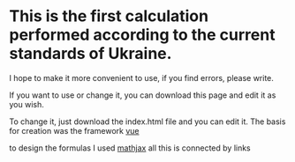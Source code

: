 # This is the first calculation performed according to the current standards of Ukraine.
I hope to make it more convenient to use, if you find errors, please write.

If you want to use or change it, you can download this page and edit it as you wish.

To change it, just download the index.html file and you can edit it. The basis for creation was the framework [vue](https://ua.vuejs.org/guide/quick-start.html)


to design the formulas I used
[mathjax](https://www.mathjax.org/)
all this is connected by links